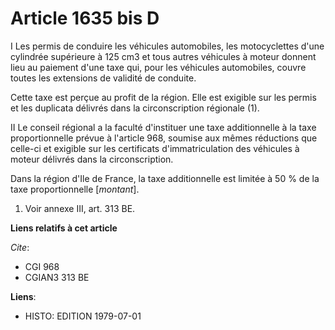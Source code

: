 # Article 1635 bis D

I  Les permis de conduire les véhicules automobiles, les motocyclettes d'une cylindrée supérieure à 125 cm3 et tous autres
véhicules à moteur donnent lieu au paiement d'une taxe qui, pour les véhicules automobiles, couvre toutes les extensions de
validité de conduite.

Cette taxe est perçue au profit de la région. Elle est exigible sur les permis et les duplicata délivrés dans la
circonscription régionale (1).

II  Le conseil régional a la faculté d'instituer une taxe additionnelle à la taxe proportionnelle prévue à l'article 968,
soumise aux mêmes réductions que celle-ci et exigible sur les certificats d'immatriculation des véhicules à moteur délivrés
dans la circonscription.

Dans la région d'Ile de France, la taxe additionnelle est limitée à 50 % de la taxe proportionnelle [*montant*].

1)  Voir annexe III, art. 313 BE.

**Liens relatifs à cet article**

_Cite_:

  - CGI 968
  - CGIAN3 313 BE

**Liens**:

  - HISTO: EDITION 1979-07-01
